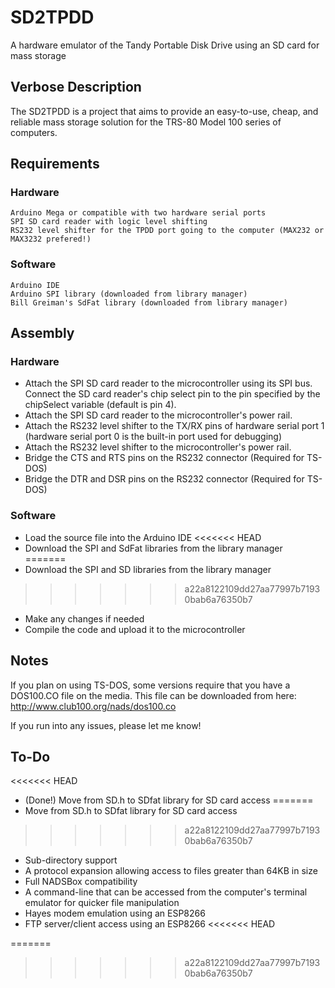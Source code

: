 # SD2TPDD
A hardware emulator of the Tandy Portable Disk Drive using an SD card for mass storage
## Verbose Description
The SD2TPDD is a project that aims to provide an easy-to-use, cheap, and reliable mass storage solution for the TRS-80 Model 100 series of computers. 

## Requirements
### Hardware
```
Arduino Mega or compatible with two hardware serial ports
SPI SD card reader with logic level shifting
RS232 level shifter for the TPDD port going to the computer (MAX232 or MAX3232 prefered!)
```

### Software
```
Arduino IDE
Arduino SPI library (downloaded from library manager)
Bill Greiman's SdFat library (downloaded from library manager)
```

## Assembly
### Hardware
* Attach the SPI SD card reader to the microcontroller using its SPI bus. Connect the SD card reader's chip select pin to the pin specified by the chipSelect variable (default is pin 4).
* Attach the SPI SD card reader to the microcontroller's power rail.
* Attach the RS232 level shifter to the TX/RX pins of hardware serial port 1 (hardware serial port 0 is the built-in port used for debugging)
* Attach the RS232 level shifter to the microcontroller's power rail.
* Bridge the CTS and RTS pins on the RS232 connector (Required for TS-DOS)
* Bridge the DTR and DSR pins on the RS232 connector (Required for TS-DOS)
### Software
* Load the source file into the Arduino IDE
<<<<<<< HEAD
* Download the SPI and SdFat libraries from the library manager
=======
* Download the SPI and SD libraries from the library manager
>>>>>>> a22a8122109dd27aa77997b71930bab6a76350b7
* Make any changes if needed
* Compile the code and upload it to the microcontroller

## Notes
If you plan on using TS-DOS, some versions require that you have a DOS100.CO file on the media. This file can be downloaded from here:
http://www.club100.org/nads/dos100.co

If you run into any issues, please let me know!

## To-Do
<<<<<<< HEAD
* (Done!) Move from SD.h to SDfat library for SD card access
=======
* Move from SD.h to SDfat library for SD card access
>>>>>>> a22a8122109dd27aa77997b71930bab6a76350b7
* Sub-directory support
* A protocol expansion allowing access to files greater than 64KB in size
* Full NADSBox compatibility
* A command-line that can be accessed from the computer's terminal emulator for quicker file manipulation
* Hayes modem emulation using an ESP8266
* FTP server/client access using an ESP8266
<<<<<<< HEAD

=======
>>>>>>> a22a8122109dd27aa77997b71930bab6a76350b7
